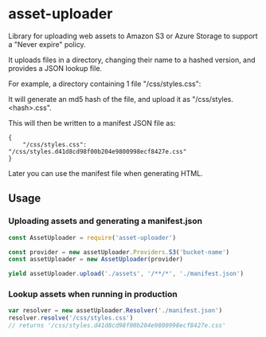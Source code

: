 # asset-uploader

Library for uploading web assets to Amazon S3 or Azure Storage to support a "Never expire" policy.

It uploads files in a directory, changing their name to a hashed version, and provides a JSON lookup file.

For example, a directory containing 1 file "/css/styles.css":

It will generate an md5 hash of the file, and upload it as "/css/styles.\<hash>.css".

This will then be written to a manifest JSON file as:
```
{
    "/css/styles.css": "/css/styles.d41d8cd98f00b204e9800998ecf8427e.css"
}
```

Later you can use the manifest file when generating HTML.

## Usage
### Uploading assets and generating a manifest.json

```js
const AssetUploader = require('asset-uploader')

const provider = new assetUploader.Providers.S3('bucket-name')
const assetUploader = new AssetUploader(provider)

yield assetUploader.upload('./assets', '/**/*', './manifest.json')
```

### Lookup assets when running in production
```js
var resolver = new assetUploader.Resolver('./manifest.json')
resolver.resolve('/css/styles.css')
// returns '/css/styles.d41d8cd98f00b204e9800998ecf8427e.css'
